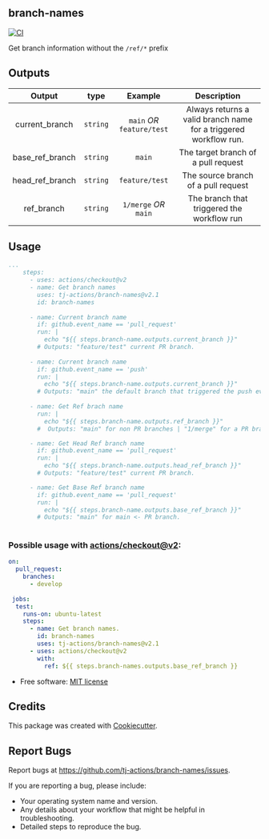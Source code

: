 branch-names
------------

[![CI](https://github.com/tj-actions/branch-names/workflows/CI/badge.svg)](https://github.com/tj-actions/branch-names/actions?query=workflow%3ACI)

Get branch information without the `/ref/*` prefix

## Outputs

|   Output             |    type     |  Example                    |  Description                                                |
|:--------------------:|:-----------:|:---------------------------:|:-----------------------------------------------------------:|
|  current_branch      |  `string`   |    `main` *OR* `feature/test` |  Always returns a valid branch name for a triggered workflow run. |
|  base_ref_branch     |  `string`   |    `main`                   |  The target branch of a pull request                        |
|  head_ref_branch     |  `string`   |    `feature/test`           |  The source branch of a pull request                        |
|  ref_branch          |  `string`   |    `1/merge` *OR* `main`      |  The branch that triggered the workflow run                 |


## Usage 

```yaml
...
    steps:
      - uses: actions/checkout@v2
      - name: Get branch names
        uses: tj-actions/branch-names@v2.1
        id: branch-names
      
      - name: Current branch name
        if: github.event_name == 'pull_request'
        run: |
          echo "${{ steps.branch-name.outputs.current_branch }}"
        # Outputs: "feature/test" current PR branch.
      
      - name: Current branch name
        if: github.event_name == 'push'
        run: |
          echo "${{ steps.branch-name.outputs.current_branch }}"
        # Outputs: "main" the default branch that triggered the push event.
      
      - name: Get Ref brach name
        run: |
          echo "${{ steps.branch-name.outputs.ref_branch }}"
        #  Outputs: "main" for non PR branches | "1/merge" for a PR branch

      - name: Get Head Ref branch name
        if: github.event_name == 'pull_request'
        run: |
          echo "${{ steps.branch-name.outputs.head_ref_branch }}"
        # Outputs: "feature/test" current PR branch.

      - name: Get Base Ref branch name
        if: github.event_name == 'pull_request'
        run: |
          echo "${{ steps.branch-name.outputs.base_ref_branch }}"
        # Outputs: "main" for main <- PR branch.
      
```


### Possible usage with [actions/checkout@v2](https://github.com/actions/checkout):

```yaml
on:
  pull_request:
    branches:
      - develop
    
 jobs:
  test:
    runs-on: ubuntu-latest
    steps:
      - name: Get branch names.
        id: branch-names
        uses: tj-actions/branch-names@v2.1
      - uses: actions/checkout@v2
        with:
          ref: ${{ steps.branch-names.outputs.base_ref_branch }}
```



* Free software: [MIT license](LICENSE)


Credits
-------

This package was created with [Cookiecutter](https://github.com/cookiecutter/cookiecutter).



Report Bugs
-----------

Report bugs at https://github.com/tj-actions/branch-names/issues.

If you are reporting a bug, please include:

* Your operating system name and version.
* Any details about your workflow that might be helpful in troubleshooting.
* Detailed steps to reproduce the bug.
